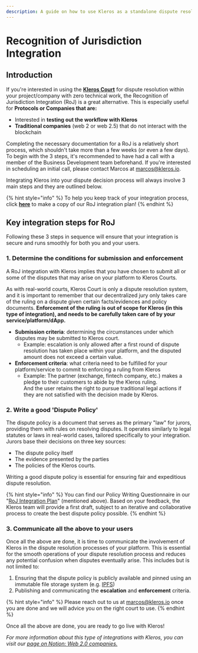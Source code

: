 ```yaml
---
description: A guide on how to use Kleros as a standalone dispute resolution service.
---
```


# Recognition of Jurisdiction Integration

## Introduction

If you're interested in using the [**Kleros Court**](../../../../../products/court/) for dispute resolution within your project/company with zero technical work, the Recognition of Jurisdiction Integration (RoJ) is a great alternative. This is especially useful for **Protocols or Companies that are:** &#x20;

* Interested in **testing out the workflow with Kleros**&#x20;
* **Traditional companies** (web 2 or web 2.5) that do not interact with the blockchain

Completing the necessary documentation for a RoJ is a relatively short process, which shouldn't take more than a few weeks (or even a few days). \
To begin with the 3 steps, it's recommended to have had a call with a member of the Business Development team beforehand. If you're interested in scheduling an initial call, please contact Marcos at marcos@kleros.io.

Integrating Kleros into your dispute decision process will always involve 3 main steps and they are outlined below.&#x20;

{% hint style="info" %}
To help you keep track of your integration process, click [**here**](https://docs.google.com/document/d/1dn27idjPIfRInrPUmdvL2nYN0BQ6HRIu7yjVjDlRHFY/edit?usp=sharing) to make a copy of our RoJ integration plan!
{% endhint %}

## Key integration steps for RoJ

Following these 3 steps in sequence will ensure that your integration is secure and runs smoothly for both you and your users.

### 1. Determine the conditions for submission and enforcement

A RoJ integration with Kleros implies that you have chosen to submit all or some of the disputes that may arise on your platform to Kleros Courts.

As with real-world courts, Kleros Court is only a dispute resolution system, and it is important to remember that our decentralized jury only takes care of the ruling on a dispute given certain facts/evidences and policy documents. **Enforcement of the ruling is out of scope for Kleros (in this type of integration), and needs to be carefully taken care of by your service/platform/dApp.**&#x20;

* **Submission criteria**: determining the circumstances under which disputes may be submitted to Kleros court.
  * Example: escalation is only allowed after a first round of dispute resolution has taken place within your platform, and the disputed amount does not exceed a certain value.
* **Enforcement criteria**: what criteria need to be fulfilled for your platform/service to commit to enforcing a ruling from Kleros
  * Example: The partner (exchange, fintech company, etc.) makes a pledge to their customers to abide by the Kleros ruling. \
    And the user retains the right to pursue  traditional legal actions if they are not satisfied with the decision made by Kleros.

### 2. Write a good 'Dispute Policy'

The dispute policy is a document that serves as the primary "law" for jurors, providing them with rules on resolving disputes. It operates similarly to legal statutes or laws in real-world cases, tailored specifically to your integration. Jurors base their decisions on three key sources:

* The dispute policy itself
* The evidence presented by the parties
* The policies of the Kleros courts.

Writing a good dispute policy is essential for ensuring fair and expeditious dispute resolution.&#x20;

{% hint style="info" %}
You can find our Policy Writing Questionnaire in our "[RoJ Integration Plan](https://docs.google.com/document/d/1dn27idjPIfRInrPUmdvL2nYN0BQ6HRIu7yjVjDlRHFY/edit?usp=sharing)" (mentioned above). Based on your feedback, the Kleros team will provide a first draft, subject to an iterative and collaborative process to create the best dispute policy possible.
{% endhint %}

### 3. Communicate all the above to your users

Once all the above are done, it is time to communicate the involvement of Kleros in the dispute resolution processes of your platform. This is essential for the smooth operations of your dispute resolution process and reduces any potential confusion when disputes eventually arise. This includes but is not limited to:

1. Ensuring that the dispute policy is publicly available and pinned using an immutable file storage system (e.g. [IPFS](https://ipfs.io/))
2. Publishing and communicating the **escalation** and **enforcement** criteria.

{% hint style="info" %}
Please reach out to us at marcos@kleros.io once you are done and we will advice you on the right court to use.
{% endhint %}

Once all the above are done, you are ready to go live with Kleros!&#x20;

_For more information about this type of integrations with Kleros, you can visit our_ [_page on Notion: Web 2.0 companies._](https://www.notion.so/kleros/Web-2-0-companies-635bc6949764444dadf6f2ae94d307b9?pvs=4)
